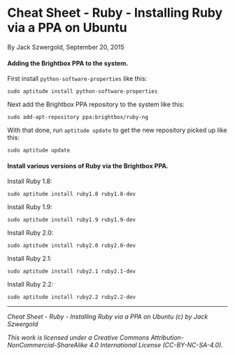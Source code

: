 # Cheat Sheet - Ruby - Installing Ruby via a PPA on Ubuntu

By Jack Szwergold, September 20, 2015

#### Adding the Brightbox PPA to the system.

First install `python-software-properties` like this:

    sudo aptitude install python-software-properties

Next add the Brightbox PPA repository to the system like this:

    sudo add-apt-repository ppa:brightbox/ruby-ng

With that done, run `aptitude update` to get the new repository picked up like this:

    sudo aptitude update

#### Install various versions of Ruby via the Brightbox PPA.

Install Ruby 1.8:

    sudo aptitude install ruby1.8 ruby1.8-dev

Install Ruby 1.9:

    sudo aptitude install ruby1.9 ruby1.9-dev

Install Ruby 2.0:

    sudo aptitude install ruby2.0 ruby2.0-dev

Install Ruby 2.1:

    sudo aptitude install ruby2.1 ruby2.1-dev

Install Ruby 2.2:

    sudo aptitude install ruby2.2 ruby2.2-dev

***

*Cheat Sheet - Ruby - Installing Ruby via a PPA on Ubuntu (c) by Jack Szwergold*

*This work is licensed under a Creative Commons Attribution-NonCommercial-ShareAlike 4.0 International License (CC-BY-NC-SA-4.0).*
